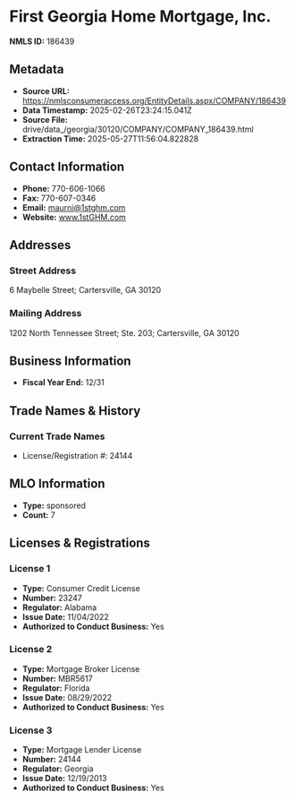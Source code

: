 # First Georgia Home Mortgage, Inc.

**NMLS ID:** 186439

## Metadata
- **Source URL:** https://nmlsconsumeraccess.org/EntityDetails.aspx/COMPANY/186439
- **Data Timestamp:** 2025-02-26T23:24:15.041Z
- **Source File:** drive/data_/georgia/30120/COMPANY/COMPANY_186439.html
- **Extraction Time:** 2025-05-27T11:56:04.822828

## Contact Information
- **Phone:** 770-606-1066
- **Fax:** 770-607-0346
- **Email:** maurni@1stghm.com
- **Website:** www.1stGHM.com

## Addresses
### Street Address
6 Maybelle Street; Cartersville, GA 30120

### Mailing Address
1202 North Tennessee Street; Ste. 203; Cartersville, GA 30120

## Business Information
- **Fiscal Year End:** 12/31

## Trade Names & History
### Current Trade Names
- License/Registration #: 24144

## MLO Information
- **Type:** sponsored
- **Count:** 7

## Licenses & Registrations

### License 1
- **Type:** Consumer Credit License
- **Number:** 23247
- **Regulator:** Alabama
- **Issue Date:** 11/04/2022
- **Authorized to Conduct Business:** Yes

### License 2
- **Type:** Mortgage Broker License
- **Number:** MBR5617
- **Regulator:** Florida
- **Issue Date:** 08/29/2022
- **Authorized to Conduct Business:** Yes

### License 3
- **Type:** Mortgage Lender License
- **Number:** 24144
- **Regulator:** Georgia
- **Issue Date:** 12/19/2013
- **Authorized to Conduct Business:** Yes
